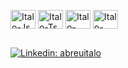 
 
  ##
  
  <!-- skills !-->
  <div style="display: inline_block"><br>
  <img align="center" alt="Italo-Js" height="30" width="40" src="https://cdn.jsdelivr.net/gh/devicons/devicon/icons/javascript/javascript-original.svg">
  <img align="center" alt="Italo-Ts" height="30" width="40" src="https://cdn.jsdelivr.net/gh/devicons/devicon/icons/typescript/typescript-original.svg">
  <img align="center" alt="Italo-HTML" height="30" width="40" src="https://cdn.jsdelivr.net/gh/devicons/devicon/icons/html5/html5-original-wordmark.svg">
  <img align="center" alt="Italo-CSS" height="30" width="40" src="https://cdn.jsdelivr.net/gh/devicons/devicon/icons/css3/css3-original-wordmark.svg">
    </div>
  
  ## 
  [![Linkedin: abreuitalo](https://img.shields.io/badge/-abreuitalo-blue?style=flat-square&logo=Linkedin&logoColor=white&link=https://www.linkedin.com/in/abreuitalo/)](https://www.linkedin.com/in/abreuitalo/)
 
